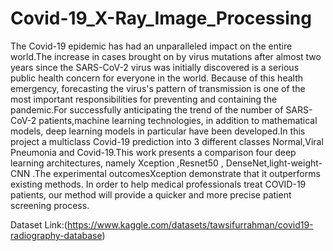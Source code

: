 # Covid-19_X-Ray_Image_Processing

The Covid-19 epidemic has had an unparalleled impact on the entire world.The increase in cases brought on by virus mutations after almost two years since the SARS-CoV-2 virus was initially discovered is a serious public health concern for everyone in the world. Because of this health emergency, forecasting the virus's pattern of transmission is one of the most important responsibilities for preventing and containing the pandemic.For successfully anticipating the trend of the number of SARS-CoV-2 patients,machine learning technologies, in addition to mathematical models, deep learning models in particular have been developed.In this project a multiclass Covid-19 prediction into 3 different classes Normal,Viral Pneumonia and Covid-19.This work presents a comparison four deep learning architectures, namely Xception ,Resnet50 , DenseNet,light-weight-CNN .The experimental outcomesXception demonstrate that it outperforms existing methods. In order to help medical professionals treat COVID-19 patients, our method will provide a quicker and more precise patient screening process.

Dataset Link:(https://www.kaggle.com/datasets/tawsifurrahman/covid19-radiography-database)
